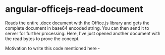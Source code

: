 # angular-officejs-read-document
Reads the entire .docx document with the Office.js library and gets the complete document in base64 encoded string. You can then send it to server for further processing. Here, I've just opened another document with the read bytes to prove the concept. 

Motivation to write this code mentioned here - 
